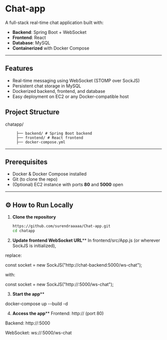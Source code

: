 
# Chat-app



A full-stack real-time chat application built with:

-  **Backend**: Spring Boot + WebSocket  
-  **Frontend**: React  
-  **Database**: MySQL  
-  **Containerized** with Docker Compose  

---

##  Features

- Real-time messaging using WebSocket (STOMP over SockJS)
- Persistent chat storage in MySQL
- Dockerized backend, frontend, and database
- Easy deployment on EC2 or any Docker-compatible host

##  Project Structure

chatapp/ 

         ├── backend/ # Spring Boot backend 
         ├── frontend/ # React frontend 
         ├── docker-compose.yml

---

##  Prerequisites

- Docker & Docker Compose installed
- Git (to clone the repo)
- (Optional) EC2 instance with ports **80** and **5000** open

---

## ⚙️ How to Run Locally

1. **Clone the repository**
   ```bash
   https://github.com/surendraaaaa/Chat-app.git
   cd chatapp
2. **Update frontend WebSocket URL****
In frontend/src/App.js (or wherever SockJS is initialized), 

replace:

const socket = new SockJS("http://chat-backend:5000/ws-chat");

with:

const socket = new SockJS("http://<your-ec2-ip>:5000/ws-chat");

3. **Start the app****
 
docker-compose up --build -d

4. **Access the app****
Frontend: http://<your-ec2-ip> (port 80)

Backend: http://<your-ec2-ip>:5000

WebSocket: ws://<your-ec2-ip>:5000/ws-chat





